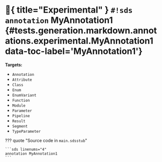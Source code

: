 # :test_tube:{ title="Experimental" } `#!sds annotation` MyAnnotation1 {#tests.generation.markdown.annotations.experimental.MyAnnotation1 data-toc-label='MyAnnotation1'}

**Targets:**

- `Annotation`
- `Attribute`
- `Class`
- `Enum`
- `EnumVariant`
- `Function`
- `Module`
- `Parameter`
- `Pipeline`
- `Result`
- `Segment`
- `TypeParameter`

??? quote "Source code in `main.sdsstub`"

    ```sds linenums="4"
    annotation MyAnnotation1
    ```
